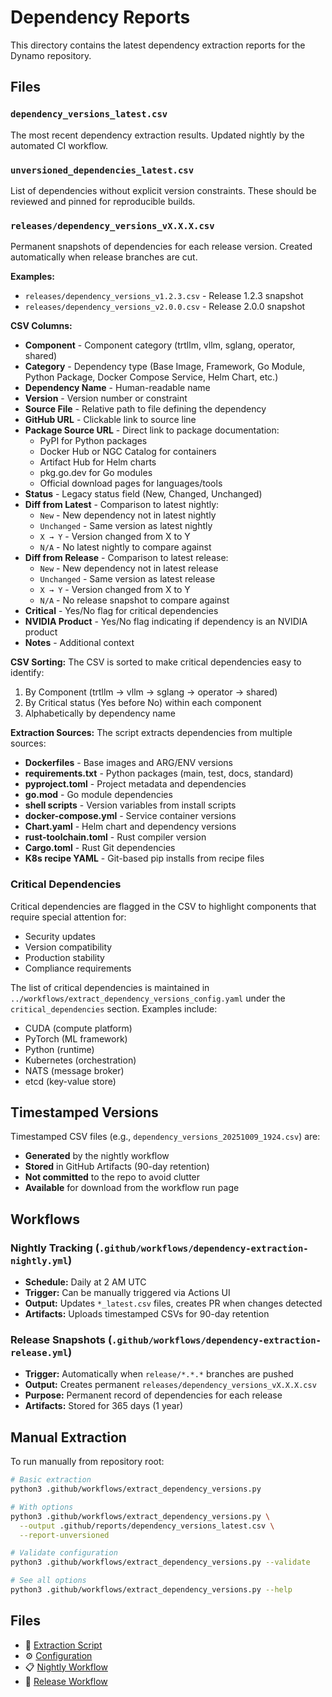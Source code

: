 # Dependency Reports

This directory contains the latest dependency extraction reports for the Dynamo repository.

## Files

### `dependency_versions_latest.csv`
The most recent dependency extraction results. Updated nightly by the automated CI workflow.

### `unversioned_dependencies_latest.csv`
List of dependencies without explicit version constraints. These should be reviewed and pinned for reproducible builds.

### `releases/dependency_versions_vX.X.X.csv`
Permanent snapshots of dependencies for each release version. Created automatically when release branches are cut.

**Examples:**
- `releases/dependency_versions_v1.2.3.csv` - Release 1.2.3 snapshot
- `releases/dependency_versions_v2.0.0.csv` - Release 2.0.0 snapshot

**CSV Columns:**
- **Component** - Component category (trtllm, vllm, sglang, operator, shared)
- **Category** - Dependency type (Base Image, Framework, Go Module, Python Package, Docker Compose Service, Helm Chart, etc.)
- **Dependency Name** - Human-readable name
- **Version** - Version number or constraint
- **Source File** - Relative path to file defining the dependency
- **GitHub URL** - Clickable link to source line
- **Package Source URL** - Direct link to package documentation:
  - PyPI for Python packages
  - Docker Hub or NGC Catalog for containers
  - Artifact Hub for Helm charts
  - pkg.go.dev for Go modules
  - Official download pages for languages/tools
- **Status** - Legacy status field (New, Changed, Unchanged)
- **Diff from Latest** - Comparison to latest nightly:
  - `New` - New dependency not in latest nightly
  - `Unchanged` - Same version as latest nightly
  - `X → Y` - Version changed from X to Y
  - `N/A` - No latest nightly to compare against
- **Diff from Release** - Comparison to latest release:
  - `New` - New dependency not in latest release
  - `Unchanged` - Same version as latest release
  - `X → Y` - Version changed from X to Y
  - `N/A` - No release snapshot to compare against
- **Critical** - Yes/No flag for critical dependencies
- **NVIDIA Product** - Yes/No flag indicating if dependency is an NVIDIA product
- **Notes** - Additional context

**CSV Sorting:**
The CSV is sorted to make critical dependencies easy to identify:
1. By Component (trtllm → vllm → sglang → operator → shared)
2. By Critical status (Yes before No) within each component
3. Alphabetically by dependency name

**Extraction Sources:**
The script extracts dependencies from multiple sources:
- **Dockerfiles** - Base images and ARG/ENV versions
- **requirements.txt** - Python packages (main, test, docs, standard)
- **pyproject.toml** - Project metadata and dependencies
- **go.mod** - Go module dependencies
- **shell scripts** - Version variables from install scripts
- **docker-compose.yml** - Service container versions
- **Chart.yaml** - Helm chart and dependency versions
- **rust-toolchain.toml** - Rust compiler version
- **Cargo.toml** - Rust Git dependencies
- **K8s recipe YAML** - Git-based pip installs from recipe files

### Critical Dependencies

Critical dependencies are flagged in the CSV to highlight components that require special attention for:
- Security updates
- Version compatibility
- Production stability
- Compliance requirements

The list of critical dependencies is maintained in `../workflows/extract_dependency_versions_config.yaml` under the `critical_dependencies` section. Examples include:
- CUDA (compute platform)
- PyTorch (ML framework)
- Python (runtime)
- Kubernetes (orchestration)
- NATS (message broker)
- etcd (key-value store)

## Timestamped Versions

Timestamped CSV files (e.g., `dependency_versions_20251009_1924.csv`) are:
- **Generated** by the nightly workflow
- **Stored** in GitHub Artifacts (90-day retention)
- **Not committed** to the repo to avoid clutter
- **Available** for download from the workflow run page

## Workflows

### Nightly Tracking (`.github/workflows/dependency-extraction-nightly.yml`)
- **Schedule:** Daily at 2 AM UTC
- **Trigger:** Can be manually triggered via Actions UI
- **Output:** Updates `*_latest.csv` files, creates PR when changes detected
- **Artifacts:** Uploads timestamped CSVs for 90-day retention

### Release Snapshots (`.github/workflows/dependency-extraction-release.yml`)
- **Trigger:** Automatically when `release/*.*.*` branches are pushed
- **Output:** Creates permanent `releases/dependency_versions_vX.X.X.csv`
- **Purpose:** Permanent record of dependencies for each release
- **Artifacts:** Stored for 365 days (1 year)

## Manual Extraction

To run manually from repository root:

```bash
# Basic extraction
python3 .github/workflows/extract_dependency_versions.py

# With options
python3 .github/workflows/extract_dependency_versions.py \
  --output .github/reports/dependency_versions_latest.csv \
  --report-unversioned

# Validate configuration
python3 .github/workflows/extract_dependency_versions.py --validate

# See all options
python3 .github/workflows/extract_dependency_versions.py --help
```

## Files

- 🤖 [Extraction Script](../workflows/extract_dependency_versions.py)
- ⚙️ [Configuration](../workflows/extract_dependency_versions_config.yaml)
- 📋 [Nightly Workflow](../workflows/dependency-extraction-nightly.yml)
- 📸 [Release Workflow](../workflows/dependency-extraction-release.yml)


